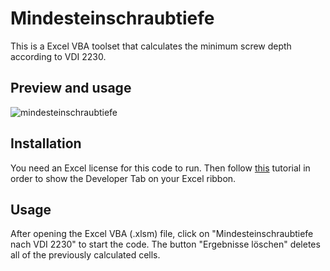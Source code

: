 # Mindesteinschraubtiefe

This is a Excel VBA toolset that calculates the minimum screw depth according to VDI 2230.



## Preview and usage

![mindesteinschraubtiefe](https://user-images.githubusercontent.com/123315352/224512103-392eccf3-a3e3-41fb-bc78-750aa2c7dfbb.gif)



## Installation

You need an Excel license for this code to run. Then follow [this](https://www.excelcampus.com/vba/enable-developer-tab/) tutorial in order to show the Developer Tab on your Excel ribbon.

## Usage

After opening the Excel VBA (.xlsm) file, click on "Mindesteinschraubtiefe nach VDI 2230" to start the code. The button "Ergebnisse löschen" deletes all of the previously calculated cells.
